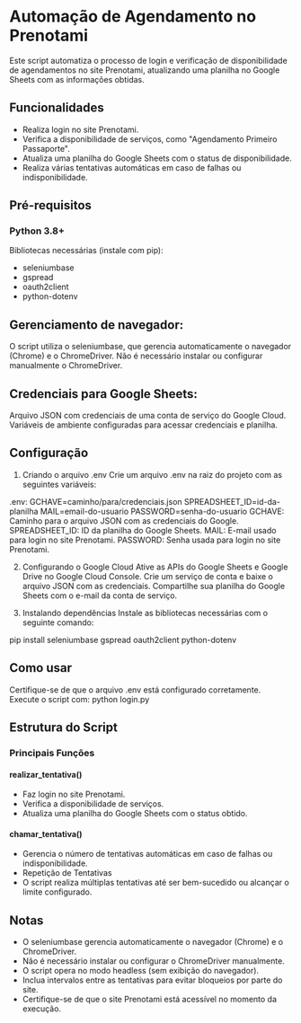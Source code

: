 # Automação de Agendamento no Prenotami
Este script automatiza o processo de login e verificação de disponibilidade de agendamentos no site Prenotami, atualizando uma planilha no Google Sheets com as informações obtidas.

## Funcionalidades
* Realiza login no site Prenotami.
* Verifica a disponibilidade de serviços, como "Agendamento Primeiro Passaporte".
* Atualiza uma planilha do Google Sheets com o status de disponibilidade.
* Realiza várias tentativas automáticas em caso de falhas ou indisponibilidade.

## Pré-requisitos

### Python 3.8+

Bibliotecas necessárias (instale com pip):
* seleniumbase
* gspread
* oauth2client
* python-dotenv
  
## Gerenciamento de navegador:

O script utiliza o seleniumbase, que gerencia automaticamente o navegador (Chrome) e o ChromeDriver.
Não é necessário instalar ou configurar manualmente o ChromeDriver.

## Credenciais para Google Sheets:
Arquivo JSON com credenciais de uma conta de serviço do Google Cloud.
Variáveis de ambiente configuradas para acessar credenciais e planilha.

## Configuração

1. Criando o arquivo .env
Crie um arquivo .env na raiz do projeto com as seguintes variáveis:

.env:
GCHAVE=caminho/para/credenciais.json
SPREADSHEET_ID=id-da-planilha
MAIL=email-do-usuario
PASSWORD=senha-do-usuario
GCHAVE: Caminho para o arquivo JSON com as credenciais do Google.
SPREADSHEET_ID: ID da planilha do Google Sheets.
MAIL: E-mail usado para login no site Prenotami.
PASSWORD: Senha usada para login no site Prenotami.

2. Configurando o Google Cloud
Ative as APIs do Google Sheets e Google Drive no Google Cloud Console.
Crie um serviço de conta e baixe o arquivo JSON com as credenciais.
Compartilhe sua planilha do Google Sheets com o e-mail da conta de serviço.

3. Instalando dependências
Instale as bibliotecas necessárias com o seguinte comando:

pip install seleniumbase gspread oauth2client python-dotenv


## Como usar

Certifique-se de que o arquivo .env está configurado corretamente.
Execute o script com:
python login.py


## Estrutura do Script

### Principais Funções

#### realizar_tentativa()
* Faz login no site Prenotami.
* Verifica a disponibilidade de serviços.
* Atualiza uma planilha do Google Sheets com o status obtido.

#### chamar_tentativa()
* Gerencia o número de tentativas automáticas em caso de falhas ou indisponibilidade.
* Repetição de Tentativas
* O script realiza múltiplas tentativas até ser bem-sucedido ou alcançar o limite configurado.

## Notas
* O seleniumbase gerencia automaticamente o navegador (Chrome) e o ChromeDriver.
* Não é necessário instalar ou configurar o ChromeDriver manualmente.
* O script opera no modo headless (sem exibição do navegador).
* Inclua intervalos entre as tentativas para evitar bloqueios por parte do site.
* Certifique-se de que o site Prenotami está acessível no momento da execução.
